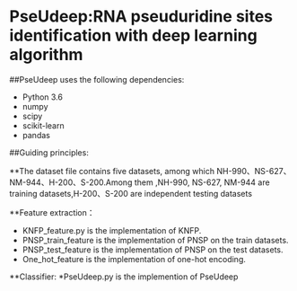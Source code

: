 # PseUdeep:RNA pseuduridine sites identification with deep learning algorithm
##PseUdeep uses the following dependencies:
   * Python 3.6
   * numpy
   * scipy
   * scikit-learn
   * pandas

##Guiding principles:

**The dataset file contains five datasets, among which NH-990、NS-627、NM-944、H-200、S-200.Among them ,NH-990, NS-627, NM-944 are training datasets,H-200、S-200 are independent testing datasets

**Feature extraction：
  * KNFP_feature.py is the implementation of KNFP.
  * PNSP_train_feature is the implementation of PNSP on the train datasets.
  * PNSP_test_feature is the implementation of PNSP on the test datasets.
  * One_hot_feature is the implementation of one-hot encoding.

**Classifier:
  *PseUdeep.py is the implemention of PseUdeep
